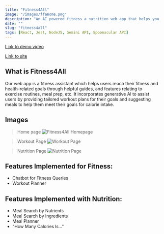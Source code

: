 ```yaml
---
title: "Fitness4All"
image: "/images/ffaHome.png"
description: "An AI powered fitness a nutrition web app that helps you meet your health goals."
date: ""
slug: "fitness4all"
tags: [React, Jest, NodeJS, Gemini API, Spoonacular API]
---
```


[Link to demo video](https://youtu.be/-VEksLdlR_U)

[Link to site](https://main.d2sv5fblr4mxtx.amplifyapp.com/)

## What is Fitness4All

Our web app is a fitness assistant which helps users reach their fitness and health-related goals through helpful guides, and features relating to exercise routines, meal prep, etc. It incorporates generative AI to assist users by providing tailored workout plans for their goals and suggesting meals to help them meet their goals for calorie intake.

## Images

> Home page
> ![Fitness4All Homepage](/images/ffaHome.png)

> Workout Page
> ![Workout Page](/images/ffaworkouts.png)

> Nutrition Page
> ![Nutrition Page](/images/ffanutri.png)

## Features Implemented for Fitness:

- Chatbot for Fitness Queries
- Workout Planner

## Features Implemented with Nutrition:

- Meal Search by Nutrients
- Meal Search by Ingredients
- Meal Planner
- "How Many Calories Is…"
